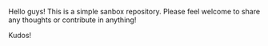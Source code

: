 Hello guys!
This is a simple sanbox repository.
Please feel welcome to share any thoughts or contribute in anything!

Kudos!
